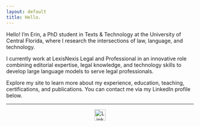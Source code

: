 ```yaml
---
layout: default
title: Hello.
---
```




Hello! I’m Erin, a PhD student in Texts & Technology at the University of Central Florida, where I research the intersections of law, language, and technology.  

I currently work at LexisNexis Legal and Professional in an innovative role combining editorial expertise, legal knowledge, and technology skills to develop large language models to serve legal professionals.

Explore my site to learn more about my experience, education, teaching, certifications, and publications. You can contact me via my LinkedIn profile below.

---

<p style="text-align:center;">
  <a href="https://www.linkedin.com/in/erinwebreck/" target="_blank">
    <img src="https://cdn.jsdelivr.net/gh/simple-icons/simple-icons/icons/linkedin.svg" alt="LinkedIn" width="30" height="30">
  </a>
</p>



